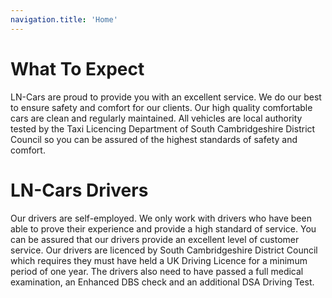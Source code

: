 ```yaml
---
navigation.title: 'Home'
---
```


# What To Expect

LN-Cars are proud to provide you with an excellent service. We do our best to ensure safety and comfort for our clients. Our high quality comfortable cars are clean and regularly maintained. All vehicles are local authority tested by the Taxi Licencing Department of South Cambridgeshire District Council so you can be assured of the highest standards of safety and comfort.


# LN-Cars Drivers

Our drivers are self-employed. We only work with drivers who have been able to prove their experience and provide a high standard of service. You can be assured that our drivers provide an excellent level of customer service. Our drivers are licenced by South Cambridgeshire District Council which requires they must have held a UK Driving Licence for a minimum period of one year. The drivers also need to have passed a full medical examination, an Enhanced DBS check and an additional DSA Driving Test.
